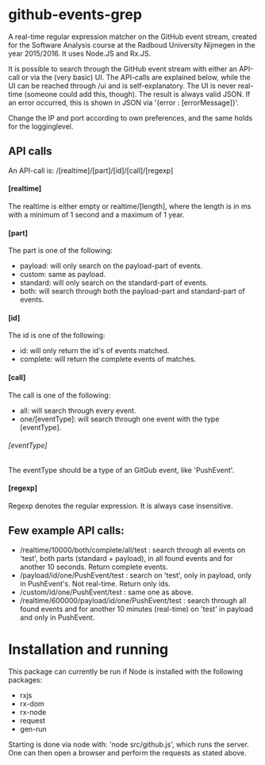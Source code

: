 # github-events-grep
A real-time regular expression matcher on the GitHub event stream, created for the Software Analysis course at the Radboud University Nijmegen in the year 2015/2016. It uses Node.JS and Rx.JS.

It is possible to search through the GitHub event stream with either an API-call or via the (very basic) UI. The API-calls are explained below, while the UI can be reached through /ui and is self-explanatory. The UI is never real-time (someone could add this, though). The result is always valid JSON. If an error occurred, this is shown in JSON via '{error : [errorMessage]}'.

Change the IP and port according to own preferences, and the same holds for the logginglevel.

## API calls
An API-call is: /[realtime]/[part]/[id]/[call]/[regexp]

#### [realtime]
The realtime is either empty or realtime/[length], where the length is in ms with a minimum of 1 second and a maximum of 1 year.

#### [part]
The part is one of the following:
* payload: will only search on the payload-part of events.
* custom: same as payload.
* standard: will only search on the standard-part of events.
* both: will search through both the payload-part and standard-part of events.

#### [id]
The id is one of the following:
* id: will only return the id's of events matched.
* complete: will return the complete events of matches.

#### [call]
The call is one of the following:
* all: will search through every event.
* one/[eventType]: will search through one event with the type [eventType].

###### [eventType]
The eventType should be a type of an GitGub event, like 'PushEvent'.

#### [regexp]
Regexp denotes the regular expression. It is always case insensitive.

## Few example API calls:
* /realtime/10000/both/complete/all/test : search through all events on 'test', both parts (standard + payload), in all found events and for another 10 seconds. Return complete events.
* /payload/id/one/PushEvent/test : search on 'test', only in payload, only in PushEvent's. Not real-time. Return only ids.
* /custom/id/one/PushEvent/test : same one as above.
* /realtime/600000/payload/id/one/PushEvent/test : search through all found events and for another 10 minutes (real-time) on 'test' in payload and only in PushEvent.


# Installation and running
This package can currently be run if Node is installed with the following packages:
* rxjs
* rx-dom
* rx-node
* request
* gen-run

Starting is done via node with: 'node src/github.js', which runs the server. One can then open a browser and perform the requests as stated above.
